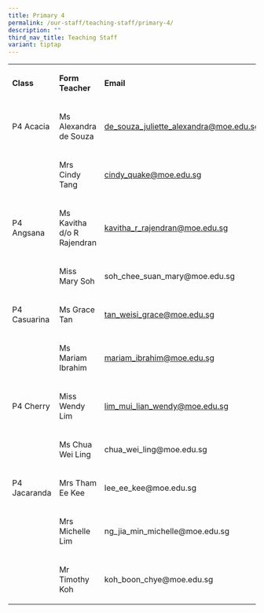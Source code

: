 ```yaml
---
title: Primary 4
permalink: /our-staff/teaching-staff/primary-4/
description: ""
third_nav_title: Teaching Staff
variant: tiptap
---
```

<table style="minWidth: 75px">
<colgroup>
<col>
<col>
<col>
</colgroup>
<tbody>
<tr>
<td rowspan="1" colspan="1">
<p><strong>Class</strong>
</p>
</td>
<td rowspan="1" colspan="1">
<p><strong>Form Teacher</strong>
</p>
</td>
<td rowspan="1" colspan="1">
<p><strong>Email</strong>
</p>
</td>
</tr>
<tr>
<td rowspan="1" colspan="1">
<p>P4 Acacia</p>
</td>
<td rowspan="1" colspan="1">
<p>Ms Alexandra de Souza</p>
</td>
<td rowspan="1" colspan="1">
<p><a href="mailto:de_souza_juliette_alexandra@moe.edu.sg" rel="noopener noreferrer nofollow" target="_blank">de_souza_juliette_alexandra@moe.edu.sg</a>
</p>
</td>
</tr>
<tr>
<td rowspan="1" colspan="1">
<p></p>
</td>
<td rowspan="1" colspan="1">
<p>Mrs Cindy Tang</p>
</td>
<td rowspan="1" colspan="1">
<p><a href="mailto:cindy_quake@moe.edu.sg" rel="noopener noreferrer nofollow" target="_blank">cindy_quake@moe.edu.sg</a>
</p>
</td>
</tr>
<tr>
<td rowspan="1" colspan="1">
<p>P4 Angsana</p>
</td>
<td rowspan="1" colspan="1">
<p>Ms Kavitha d/o R Rajendran</p>
</td>
<td rowspan="1" colspan="1">
<p><a href="mailto:kavitha_r_rajendran@moe.edu.sg" rel="noopener noreferrer nofollow" target="_blank">kavitha_r_rajendran@moe.edu.sg</a>
</p>
</td>
</tr>
<tr>
<td rowspan="1" colspan="1">
<p></p>
</td>
<td rowspan="1" colspan="1">
<p>Miss Mary Soh</p>
</td>
<td rowspan="1" colspan="1">
<p>soh_chee_suan_mary@moe.edu.sg</p>
</td>
</tr>
<tr>
<td rowspan="1" colspan="1">
<p>P4 Casuarina</p>
</td>
<td rowspan="1" colspan="1">
<p>Ms Grace Tan</p>
</td>
<td rowspan="1" colspan="1">
<p><a href="mailto:tan_weisi_grace@moe.edu.sg" rel="noopener noreferrer nofollow" target="_blank">tan_weisi_grace@moe.edu.sg</a>
</p>
</td>
</tr>
<tr>
<td rowspan="1" colspan="1">
<p></p>
</td>
<td rowspan="1" colspan="1">
<p>Ms Mariam Ibrahim</p>
</td>
<td rowspan="1" colspan="1">
<p><a href="mailto:mariam_ibrahim@moe.edu.sg" rel="noopener noreferrer nofollow" target="_blank">mariam_ibrahim@moe.edu.sg</a>
</p>
</td>
</tr>
<tr>
<td rowspan="1" colspan="1">
<p>P4 Cherry</p>
</td>
<td rowspan="1" colspan="1">
<p>Miss Wendy Lim</p>
</td>
<td rowspan="1" colspan="1">
<p><a href="mailto:lim_mui_lian_wendy@moe.edu.sg" rel="noopener noreferrer nofollow" target="_blank">lim_mui_lian_wendy@moe.edu.sg</a>
</p>
</td>
</tr>
<tr>
<td rowspan="1" colspan="1">
<p></p>
</td>
<td rowspan="1" colspan="1">
<p>Ms Chua Wei Ling</p>
</td>
<td rowspan="1" colspan="1">
<p>chua_wei_ling@moe.edu.sg</p>
</td>
</tr>
<tr>
<td rowspan="1" colspan="1">
<p>P4 Jacaranda</p>
</td>
<td rowspan="1" colspan="1">
<p>Mrs Tham Ee Kee</p>
</td>
<td rowspan="1" colspan="1">
<p>lee_ee_kee@moe.edu.sg</p>
</td>
</tr>
<tr>
<td rowspan="1" colspan="1">
<p></p>
</td>
<td rowspan="1" colspan="1">
<p>Mrs Michelle Lim</p>
</td>
<td rowspan="1" colspan="1">
<p>ng_jia_min_michelle@moe.edu.sg</p>
</td>
</tr>
<tr>
<td rowspan="1" colspan="1">
<p></p>
</td>
<td rowspan="1" colspan="1">
<p>Mr Timothy Koh</p>
</td>
<td rowspan="1" colspan="1">
<p>koh_boon_chye@moe.edu.sg</p>
</td>
</tr>
</tbody>
</table>
<p></p>